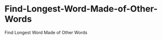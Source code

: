 Find-Longest-Word-Made-of-Other-Words
=====================================

Find Longest Word Made of Other Words
